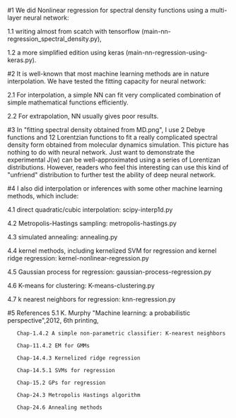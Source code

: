 #1 We did Nonlinear regression for spectral density functions using a multi-layer neural 
   network:

   1.1 writing  almost from scatch with tensorflow (main-nn-regression_spectral_density.py),
   
   1.2 a more simplified edition using keras (main-nn-regression-using-keras.py).

#2 It is well-known that most machine learning methods are in nature interpolation. 
   We have tested the fitting capacity for neural network: 
	
   2.1 For interpolation, a simple NN can fit very complicated combination of simple 
       mathematical functions efficiently.
	
   2.2 For extrapolation, NN usually gives poor results. 

#3 In "fitting spectral density obtained from MD.png", I use 2 Debye functions and 12 
   Lorentzian functions to fit a really complicated spectral density form obtained from 
   molecular dynamics simulation. This picture has nothing to do with neural network. 
   Just want to demonstrate  the experimental J(w) can be well-approximated using 
   a series of Lorentizan distributions. However, readers who feel this interesting can use 
   this kind of "unfriend" distribution to further test the ability of deep neural network.


#4 I also did interpolation or inferences with some other machine learning methods, which include:
   
   4.1 direct quadratic/cubic interpolation: 
       scipy-interp1d.py

   4.2 Metropolis-Hastings sampling:
       metropolis-hastings.py
   
   4.3 simulated annealing:
       annealing.py
   
   4.4 kernel methods, including kernelized SVM for regression and kernel ridge regression:
       kernel-nonlinear-regression.py
   
   4.5 Gaussian process for regression:
       gaussian-process-regression.py

   4.6 K-means for clustering:
       K-means-clustering.py

   4.7 k nearest neighbors for regression:
       knn-regression.py

#5 References
   5.1 K. Murphy "Machine learning: a probabilistic perspective",2012, 6th printing,
   
       Chap-1.4.2 A simple non-parametric classifier: K-nearest neighbors
       
       Chap-11.4.2 EM for GMMs

       Chap-14.4.3 Kernelized ridge regression

       Chap-14.5.1 SVMs for regression

       Chap-15.2 GPs for regression

       Chap-24.3 Metropolis Hastings algorithm

       Chap-24.6 Annealing methods